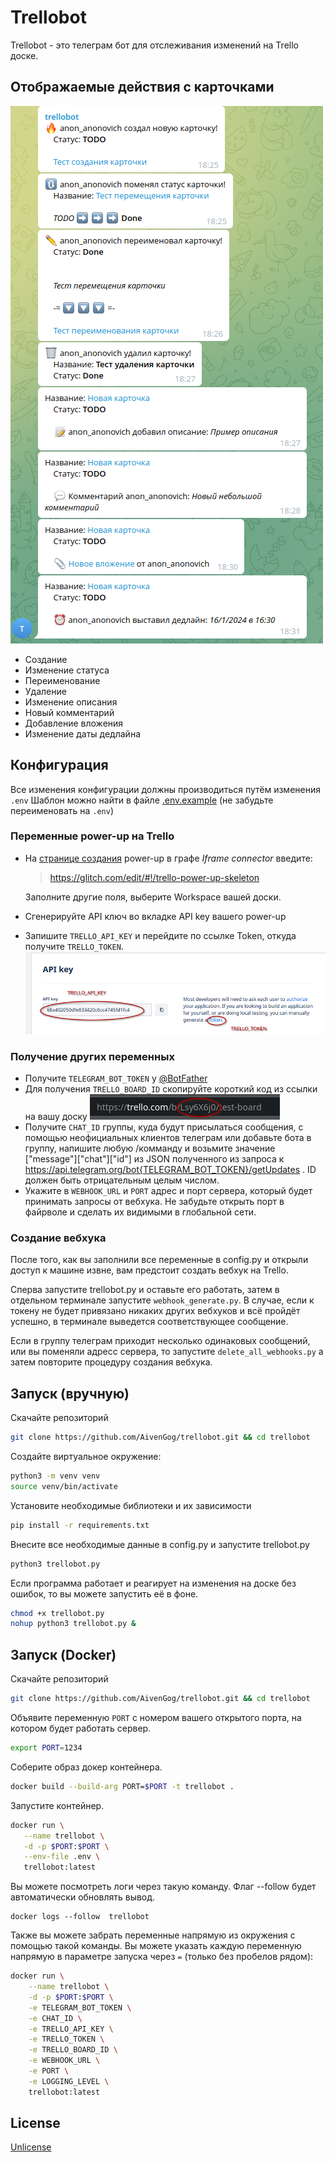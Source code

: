 # Trellobot

Trellobot - это телеграм бот для отслеживания изменений на Trello доске.

## Отображаемые действия с карточками
![functions_ru](images/functions_ru.png)
- Создание
- Изменение статуса
- Переименование
- Удаление
- Изменение описания
- Новый комментарий
- Добавление вложения
- Изменение даты дедлайна

## Конфигурация
Все изменения конфигурации должны производиться путём изменения ``.env``
Шаблон можно найти в файле [.env.example](https://github.com/AivenGog/trellobot/blob/master/.env.example ".env.example") (не забудьте переименовать на ``.env``)
### Переменные power-up на Trello
- На [странице создания](https://trello.com/power-ups/admin/new) power-up в графе *Iframe connector* введите:
    > https://glitch.com/edit/#!/trello-power-up-skeleton

    Заполните другие поля, выберите Workspace вашей доски.

- Сгенерируйте API ключ во вкладке API key вашего power-up

- Запишите ``TRELLO_API_KEY`` и перейдите по ссылке Token, откуда получите ``TRELLO_TOKEN``.
    ![изображение](images/api_and_token.png)

### Получение других переменных

- Получите ``TELEGRAM_BOT_TOKEN`` у [@BotFather](t.me/BotFather)
- Для получения ``TRELLO_BOARD_ID`` скопируйте короткий код из ссылки на вашу доску
    ![изображение](images/board_id.png)
- Получите ``СHAT_ID`` группы, куда будут присылаться сообщения, с помощью неофициальных клиентов телеграм или добавьте бота в группу, напишите любую /комманду и возьмите значение ["message"]["chat"]["id"] из JSON полученного из запроса к https://api.telegram.org/bot{TELEGRAM_BOT_TOKEN}/getUpdates . ID должен быть отрицательным целым числом.
- Укажите в ``WEBHOOK_URL`` и ``PORT`` адрес и порт сервера, который будет принимать запросы от вебхука. Не забудьте открыть порт в файрволе и сделать их видимыми в глобальной сети.



### Создание вебхука
После того, как вы заполнили все переменные в config.py и открыли доступ к машине извне, вам предстоит создать вебхук на Trello.

Сперва запустите trellobot.py и оставьте его работать, затем в отдельном терминале запустите ``webhook_generate.py``. В случае, если к токену не будет привязано никаких других вебхуков и всё пройдёт успешно, в терминале выведется соответствующее сообщение. 

Если в группу телеграм приходит несколько одинаковых сообщений, или вы поменяли адресс сервера, то запустите ``delete_all_webhooks.py`` а затем повторите процедуру создания вебхука.

## Запуск (вручную)
Скачайте репозиторий
```bash
git clone https://github.com/AivenGog/trellobot.git && cd trellobot
```

Создайте виртуальное окружение:
```bash
python3 -m venv venv
source venv/bin/activate 
```

Установите необходимые библиотеки и их зависимости

```bash
pip install -r requirements.txt
```

Внесите все необходимые данные в config.py и запустите trellobot.py

```bash
python3 trellobot.py
```
Если программа работает и реагирует на изменения на доске без ошибок, то вы можете запустить её в фоне.

```bash
chmod +x trellobot.py
nohup python3 trellobot.py &
```
## Запуск (Docker)

Скачайте репозиторий
```bash
git clone https://github.com/AivenGog/trellobot.git && cd trellobot
```

Объявите переменную ``PORT`` с номером вашего открытого порта, на котором будет работать сервер.

```bash
export PORT=1234
```

Соберите образ докер контейнера.

```bash
docker build --build-arg PORT=$PORT -t trellobot . 
```
Запустите контейнер.

```bash
docker run \
   --name trellobot \
   -d -p $PORT:$PORT \
   --env-file .env \
   trellobot:latest
```
Вы можете посмотреть логи через такую команду. Флаг --follow будет автоматически обновлять вывод.
```
docker logs --follow  trellobot
```

Также вы можете забрать переменные напрямую из окружения с помощью такой команды. Вы можете указать каждую переменную напрямую в параметре запуска через ``=`` (только без пробелов рядом):
```bash
docker run \
    --name trellobot \
    -d -p $PORT:$PORT \
    -e TELEGRAM_BOT_TOKEN \
    -e CHAT_ID \
    -e TRELLO_API_KEY \
    -e TRELLO_TOKEN \
    -e TRELLO_BOARD_ID \
    -e WEBHOOK_URL \
    -e PORT \
    -e LOGGING_LEVEL \
    trellobot:latest
```

## License

[Unlicense](https://choosealicense.com/licenses/unlicense/#/)
